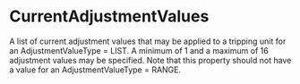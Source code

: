 CurrentAdjustmentValues
=======================

A list of current adjustment values that may be applied to a tripping unit for an AdjustmentValueType = LIST. A minimum of 1 and a maximum of 16 adjustment values may be specified. Note that this property should not have a value for an  AdjustmentValueType = RANGE.
